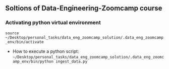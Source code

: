 ## Soltions of Data-Engineering-Zoomcamp course




### Activating python virtual environment
`source ~/Desktop/personal_tasks/data_eng_zoomcamp_solution/.data_eng_zoomcamp_env/bin/activate`

- How to execute a python script:
`~/Desktop/personal_tasks/data_eng_zoomcamp_solution/.data_eng_zoomcamp_env/bin/python ingest_data.py`